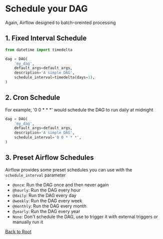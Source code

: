 # Schedule your DAG

Again, Airflow designed to batch-oreinted processing

## 1. Fixed Interval Schedule

```python {"id":"01HYCK0CBJCTZPY8HCS5PV7B43"}
from datetime import timedelta

dag = DAG(
    'my_dag',
    default_args=default_args,
    description='A simple DAG',
    schedule_interval=timedelta(days=1),
)
```

## 2. Cron Schedule

For example, '0 0 * * *' would schedule the DAG to run daily at midnight

```python
dag = DAG(
    'my_dag',
    default_args=default_args,
    description='A simple DAG',
    schedule_interval='0 0 * * *',
)
```

## 3. Preset Airflow Schedules

Airflow provides some preset schedules you can use with the `schedule_interval` parameter

- `@once`: Run the DAG once and then never again
- `@hourly`: Run the DAG every hour
- `@daily`: Run the DAG every day
- `@weekly`: Run the DAG every week
- `@monthly`: Run the DAG every month
- `@yearly`: Run the DAG every year
- `None`: Don't schedule the DAG, use to trigger it with external triggers or manually run it

[Back to Root](../../README.md)